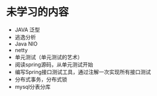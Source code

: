 # 未学习的内容

- JAVA 泛型
- 逃逸分析
- Java NIO
- netty
- 单元测试（单元测试的艺术）
- 阅读spring源码，从单元测试开始
- 编写Spring接口测试工具，通过注解一次实现所有接口测试
- 分布式事务，分布式锁
- mysql分表分库
  